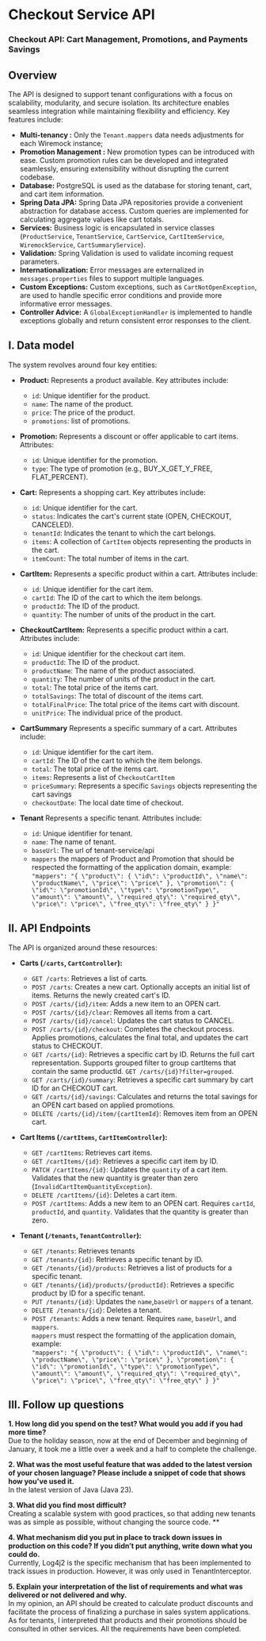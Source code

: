 # Checkout Service API 

### Checkout API: Cart Management, Promotions, and Payments Savings
## Overview
The API is designed to support tenant configurations with a focus on scalability, modularity, and secure isolation. Its architecture enables seamless integration while maintaining flexibility and efficiency. Key features include:

* **Multi-tenancy :** Only the `Tenant.mappers` data needs adjustments for each Wiremock instance;
* **Promotion Management :** New promotion types can be introduced with ease. Custom promotion rules can be developed and integrated seamlessly, ensuring extensibility without disrupting the current codebase.
* **Database:** PostgreSQL is used as the database for storing tenant, cart, and cart item information.
* **Spring Data JPA:** Spring Data JPA repositories provide a convenient abstraction for database access.  Custom queries are implemented for calculating aggregate values like cart totals.
* **Services:**  Business logic is encapsulated in service classes (`ProductService`, `TenantService`, `CartService`, `CartItemService`, `WiremockService`, `CartSummaryService`).
* **Validation:** Spring Validation is used to validate incoming request parameters.
* **Internationalization:** Error messages are externalized in `messages.properties` files to support multiple languages.
* **Custom Exceptions:** Custom exceptions, such as `CartNotOpenException`, are used to handle specific error conditions and provide more informative error messages.
* **Controller Advice:** A `GlobalExceptionHandler` is implemented to handle exceptions globally and return consistent error responses to the client.


## I. Data model

The system revolves around four key entities:

* **Product:** Represents a product available. Key attributes include:
    * `id`: Unique identifier for the product.
    * `name`: The name of the product.
    * `price`: The price of the product.
    * `promotions`: list of promotions.

* **Promotion:** Represents a discount or offer applicable to cart items.  Attributes:
    * `id`: Unique identifier for the promotion.
    * `type`: The type of promotion (e.g., BUY_X_GET_Y_FREE, FLAT_PERCENT).

* **Cart:** Represents a shopping cart.  Key attributes include:
    * `id`: Unique identifier for the cart.
    * `status`:  Indicates the cart's current state (OPEN, CHECKOUT, CANCELED).
    * `tenantId`:  Indicates the tenant to which the cart belongs.
    * `items`: A collection of `CartItem` objects representing the products in the cart.
    * `itemCount`: The total number of items in the cart.

* **CartItem:**  Represents a specific product within a cart. Attributes include:
    * `id`: Unique identifier for the cart item.
    * `cartId`:  The ID of the cart to which the item belongs.
    * `productId`: The ID of the product.
    * `quantity`: The number of units of the product in the cart.

* **CheckoutCartItem:**  Represents a specific product within a cart. Attributes include:
    * `id`: Unique identifier for the checkout cart item.
    * `productId`: The ID of the product.
    * `productName`: The name of the product associated.
    * `quantity`: The number of units of the product in the cart.
    * `total`: The total price of the items cart.
    * `totalSavings`: The total of discount of the items cart.
    * `totalFinalPrice`: The total price of the items cart with discount.
    * `unitPrice`: The individual price of the product.

* **CartSummary** Represents a specific summary of a cart. Attributes include:
    * `id`: Unique identifier for the cart item.
    * `cartId`:  The ID of the cart to which the item belongs.
    * `total`: The total price of the items cart.
    * `items`: Represents a list of `CheckoutCartItem`
    * `priceSummary`: Represents a specific `Savings` objects representing the cart savings
    * `checkoutDate`: The local date time of checkout.

* **Tenant** Represents a specific tenant. Attributes include:
    * `id`: Unique identifier for tenant.
    * `name`: The name of tenant.
    * `baseUrl`: The url of tenant-service/api 
    * `mappers` the mappers of Product and Promotion that should be respected the formatting of the application domain, example: \
    `"mappers": "{ \"product\": { \"id\": \"productId\", \"name\": \"productName\", \"price\": \"price\" }, \"promotion\": { \"id\": \"promotionId\", \"type\": \"promotionType\", \"amount\": \"amount\", \"required_qty\": \"required_qty\", \"price\": \"price\", \"free_qty\": \"free_qty\" } }"`


## II. API Endpoints

The API is organized around these resources:

* **Carts (`/carts`, `CartController`):**
    * `GET /carts`: Retrieves a list of carts. 
    * `POST /carts`: Creates a new cart.  Optionally accepts an initial list of items.  Returns the newly created cart's ID.
    * `POST /carts/{id}/item`: Adds a new item to an OPEN cart.
    * `POST /carts/{id}/clear`: Removes all items from a cart.
    * `POST /carts/{id}/cancel`: Updates the cart status to CANCEL.
    * `POST /carts/{id}/checkout`: Completes the checkout process. Applies promotions, calculates the final total, and updates the cart status to CHECKOUT.
    * `GET /carts/{id}`: Retrieves a specific cart by ID.  Returns the full cart representation. Supports grouped filter to group cartItems that contain the same productId. `GET /carts/{id}?filter=grouped`.
    * `GET /carts/{id}/summary`: Retrieves a specific cart summary by cart ID for an CHECKOUT cart.
    * `GET /carts/{id}/savings`: Calculates and returns the total savings for an OPEN cart based on applied promotions.
    * `DELETE /carts/{id}/item/{cartItemId}`: Removes item from an OPEN cart.

* **Cart Items (`/cartItems`, `CartItemController`):**
    * `GET /cartItems`: Retrieves cart items.
    * `GET /cartItems/{id}`: Retrieves a specific cart item by ID.
    * `PATCH /cartItems/{id}`: Updates the `quantity` of a cart item.  Validates that the new quantity is greater than zero (`InvalidCartItemQuantityException`). 
    * `DELETE /cartItems/{id}`: Deletes a cart item.
    * `POST /cartItems`: Adds a new item to an OPEN cart.  Requires `cartId`, `productId`, and `quantity`.  Validates that the quantity is greater than zero.
* **Tenant (`/tenants`, `TenantController`):**
    * `GET /tenants`: Retrieves tenants
    * `GET /tenants/{id}`: Retrieves a specific tenant by ID.
    * `GET /tenants/{id}/products`: Retrieves a list of products for a specific tenant.
    * `GET /tenants/{id}/products/{productId}`: Retrieves a specific product by ID for a specific tenant.
    * `PUT /tenants/{id}`: Updates the `name`,`baseUrl` or `mappers` of a tenant.  
    * `DELETE /tenants/{id}`: Deletes a tenant.
    * `POST /tenants`: Adds a new tenant.  Requires `name`, `baseUrl`, and `mappers`.  
    `mappers` must respect the formatting of the application domain, example: \
    `"mappers": "{ \"product\": { \"id\": \"productId\", \"name\": \"productName\", \"price\": \"price\" }, \"promotion\": { \"id\": \"promotionId\", \"type\": \"promotionType\", \"amount\": \"amount\", \"required_qty\": \"required_qty\", \"price\": \"price\", \"free_qty\": \"free_qty\" } }"`


## III. Follow up questions
<b>1. How long did you spend on the test? What would you add if you had more time?</b>
<br/>Due to the holiday season, now at the end of December and beginning of January, it took me a little over a week and a half to complete the challenge.

<b>2. What was the most useful feature that was added to the latest version of your chosen language? Please include a snippet of code that
shows how you've used it.</b>
<br/>In the latest version of Java (Java 23).

<b>3. What did you find most difficult?</b>
<br/>Creating a scalable system with good practices, so that adding new tenants was as simple as possible, without changing the source code. **

<b>4. What mechanism did you put in place to track down issues in production on this code? If you didn’t put anything, write down what you could do.</b>
<br/>Currently, Log4j2 is the specific mechanism that has been implemented to track issues in production. However, it was only used in TenantInterceptor.

<b>5. Explain your interpretation of the list of requirements and what was delivered or not delivered and why.</b>
<br/> In my opinion, an API should be created to calculate product discounts and facilitate the process of finalizing a purchase in sales system applications. As for tenants, I interpreted that products and their promotions should be consulted in other services. All the requirements have been completed.
